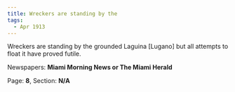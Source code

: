 ```yaml
---  
title: Wreckers are standing by the  
tags:  
  - Apr 1913  
---  
```

  
Wreckers are standing by the grounded Laguina [Lugano] but all attempts to float it have proved futile.  
  
Newspapers: **Miami Morning News or The Miami Herald**  
  
Page: **8**, Section: **N/A** 
